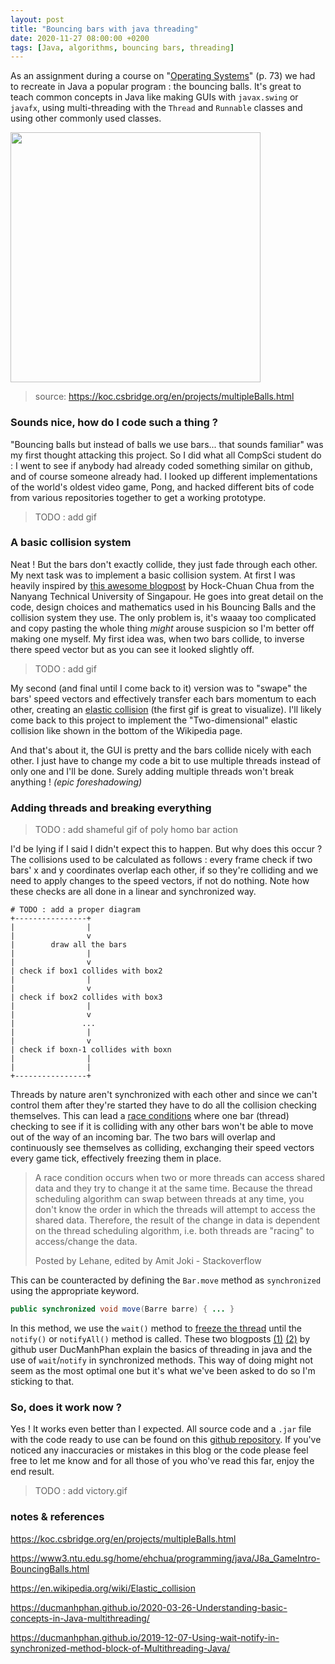 ```yaml
---
layout: post
title: "Bouncing bars with java threading"
date: 2020-11-27 08:00:00 +0200
tags: [Java, algorithms, bouncing bars, threading]
---
```


As an assignment during a course on "[Operating Systems](http://m3101.parlenet.org/_media/m3101-stud.pdf)" (p. 73) we had to recreate in Java a popular program : the bouncing balls. It's great to teach common concepts in Java like making GUIs with `javax.swing` or `javafx`, using multi-threading with the `Thread` and `Runnable` classes and using other commonly used classes.

<img src="https://koc.csbridge.org/img/projects/multipleBalls/multipleBalls.gif" width=400>





> source: <https://koc.csbridge.org/en/projects/multipleBalls.html>



### Sounds nice, how do I code such a thing ?

"Bouncing balls but instead of balls we use bars... that sounds familiar" was my first thought attacking this project. So I did what all CompSci student do : I went to see if anybody had already coded something similar on github, and of course someone already had. I looked up different implementations of the world's oldest video game, Pong, and hacked different bits of code from various repositories together to get a working prototype. 

> TODO : add gif

### A basic collision system

Neat ! But the bars don't exactly collide, they just fade through each other. My next task was to implement a basic collision system. At first I was heavily inspired by [this awesome blogpost]("https://www3.ntu.edu.sg/home/ehchua/programming/java/J8a_GameIntro-BouncingBalls.html") by Hock-Chuan Chua from the Nanyang Technical University of Singapour.  He goes into great detail on the code, design choices and mathematics used in his Bouncing Balls and the collision system they use. The only problem is, it's waaay too complicated and copy pasting the whole thing *might* arouse suspicion so I'm better off making one myself. My first idea was, when two bars collide, to inverse there speed vector but as you can see it looked slightly off.

> TODO : add gif

My second (and final until I come back to it) version was to "swape" the bars' speed vectors and effectively transfer each bars momentum to each other, creating an [elastic collision](https://en.wikipedia.org/wiki/Elastic_collision) (the first gif is great to visualize). I'll likely come back to this project to implement the "Two-dimensional" elastic collision like shown in the bottom of the Wikipedia page.

And that's about it, the GUI is pretty and the bars collide nicely with each other. I just have to change my code a bit to use multiple threads instead of only one and I'll be done. Surely adding multiple threads won't break anything ! *(epic foreshadowing)*

### Adding threads and breaking everything

> TODO : add shameful gif of poly homo bar action

I'd be lying if I said I didn't expect this to happen. But why does this occur ? The collisions used to be calculated as follows : every frame check if two bars' x and y coordinates overlap each other, if so they're colliding and we need to apply changes to the speed vectors, if not do nothing. Note how these checks are all done in a linear and synchronized way.

```
# TODO : add a proper diagram
+----------------+
|                |
|                v
|        draw all the bars
|                |
|                v
| check if box1 collides with box2
|                |
|                v
| check if box2 collides with box3
|                |
|                v
|               ...
|                |
|                v
| check if boxn-1 collides with boxn
|                |
|                |
+----------------+  
```

Threads by nature aren't synchronized with each other and since we can't control them after they're started they have to do all the collision checking themselves. This can lead a [race conditions](https://stackoverflow.com/questions/34510/what-is-a-race-condition) where one bar (thread) checking to see if it is colliding with any other bars won't be able to move out of the way of an incoming bar. The two bars will overlap and continuously see themselves as colliding, exchanging their speed vectors every game tick, effectively freezing them in place.

> A race condition occurs when two or more threads can access shared data and they try to change it at the same time. Because the thread scheduling algorithm can swap between threads at any time, you don't know the order in which the threads will attempt to access the shared data. Therefore, the result of the change in data is dependent on the thread scheduling algorithm, i.e. both threads are "racing" to access/change the data.
>
> Posted by Lehane, edited by Amit Joki - Stackoverflow

This can be counteracted by defining the `Bar.move` method as `synchronized` using the appropriate keyword. 

```java
public synchronized void move(Barre barre) { ... }
```

In this method, we use the `wait()` method to [freeze the thread](https://stackoverflow.com/questions/16758346/how-pause-and-then-resume-a-thread) until the `notify()` or `notifyAll()` method is called. These two blogposts [(1)](https://ducmanhphan.github.io/2020-03-26-Understanding-basic-concepts-in-Java-multithreading/) [(2)](https://ducmanhphan.github.io/2019-12-07-Using-wait-notify-in-synchronized-method-block-of-Multithreading-Java/) by github user DucManhPhan explain the basics of threading in java and the use of `wait`/`notify` in synchronized methods. This way of doing might not seem as the most optimal one but it's what we've been asked to do so I'm sticking to that.

### So, does it work now ?

Yes ! It works even better than I expected. All source code and a `.jar` file with the code ready to use can be found on this [github repository](). If you've noticed any inaccuracies or mistakes in this blog or the code please feel free to let me know and for all those of you who've read this far, enjoy the end result. 

> TODO : add victory.gif

### notes & references

https://koc.csbridge.org/en/projects/multipleBalls.html

https://www3.ntu.edu.sg/home/ehchua/programming/java/J8a_GameIntro-BouncingBalls.html

https://en.wikipedia.org/wiki/Elastic_collision

https://ducmanhphan.github.io/2020-03-26-Understanding-basic-concepts-in-Java-multithreading/

https://ducmanhphan.github.io/2019-12-07-Using-wait-notify-in-synchronized-method-block-of-Multithreading-Java/

